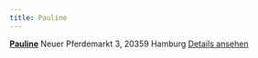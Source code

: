 ```yaml
---
title: Pauline
---
```

**[Pauline](http://4sq.com/kVzAJq)** Neuer Pferdemarkt 3, 20359 Hamburg
[Details ansehen](http://4sq.com/kVzAJq)